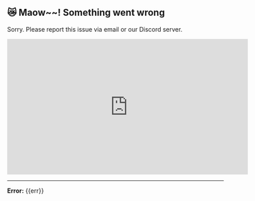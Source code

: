 <!-- [[> SEO
###### Title: Error 500 - Stella Mod Documentation
]]> -->

## 😿 Maow~~! Something went wrong
<p>Sorry. Please report this issue via email or our Discord server.</p>

<iframe width="560" height="315" src="https://www.youtube.com/embed/s1TsnnqgkoY?autoplay=1" title="YouTube video player" frameborder="0" allow="accelerometer; autoplay; clipboard-write; encrypted-media; gyroscope; picture-in-picture; web-share" allowfullscreen></iframe>

<hr>

<b>Error:</b> {{err}}